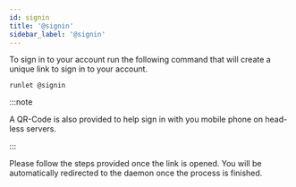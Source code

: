```yaml
---
id: signin
title: '@signin'
sidebar_label: '@signin'
---
```


To sign in to your account run the following command that will create a unique link to sign in to your account.

```shell
runlet @signin
```

:::note

A QR-Code is also provided to help sign in with you mobile phone on head-less servers.

:::

Please follow the steps provided once the link is opened. You will be automatically redirected to the daemon once the process is finished.
